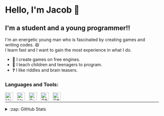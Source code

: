 # Hello, I'm Jacob 👋 
## I'm a student and a young programmer!!
I'm an energetic young man who is fascinated by creating games and writing codes. :smile:<br>
I learn fast and I want to gain the most experience in what I do.

- 🚀 I create games on free engines.
- 🚸 I teach children and teenagers to program.
- ❓  I like riddles and brain teasers.

### Languages and Tools:
<img align="left" alt="Unreal Engine" width="26px" src="https://iconape.com/wp-content/files/zu/247455/png/unreal-engine-logo.png" style="padding-right:10px;" />
<img align="left" alt="Unity" width="26px" src="https://iconape.com/wp-content/files/hp/371596/svg/371596.svg" style="padding-right:10px;" />
<img align="left" alt="C++" width="26px" src="https://iconape.com/wp-content/png_logo_vector/c-3.png" style="padding-right:10px;" />
<img align="left" alt="C#" width="26px" src="https://iconape.com/wp-content/files/sh/51404/svg/c--4.svg" style="padding-right:10px;" />
<img align="left" alt="C#" width="26px" src="https://cdn3.iconfinder.com/data/icons/logos-and-brands-adobe/512/267_Python-512.png" style="padding-right:10px;" />
</br>

---
</details>
<details>
  <summary>:zap: GitHub Stats</summary>
  <img align="left" alt="CZARNY GitHub Stats" src="https://github-readme-stats.vercel.app/api?username=CZARNY77&show_icons=true&hide_border=false&title_color=ff652f&icon_color=FFE400&bg_color=09131B&text_color=ffffff&border_color=0c1a25" />
</details>
